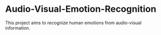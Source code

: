 # Audio-Visual-Emotion-Recognition
This project aims to recognize  human emotions from audio-visual information.

